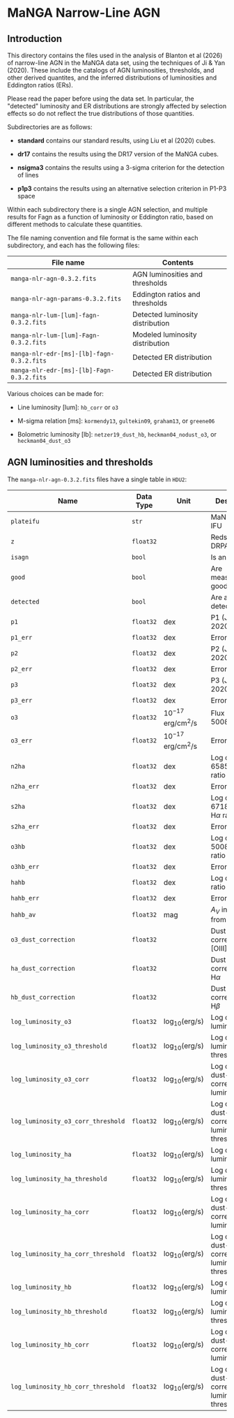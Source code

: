# MaNGA Narrow-Line AGN

## Introduction

This directory contains the files used in the analysis of Blanton et al 
(2026) of narrow-line AGN in the MaNGA data set, using the techniques of 
Ji & Yan (2020). These include the catalogs of AGN luminosities, thresholds,
and other derived quantites, and the inferred distributions of luminosities
and Eddington ratios (ERs).

Please read the paper before using the data set. In particular, the 
"detected" luminosity and ER distributions are strongly affected by 
selection effects so do not reflect the true distributions of those 
quantities.

Subdirectories are as follows:

* **standard** contains our standard results, using Liu et al (2020) cubes. 

* **dr17** contains the results using the DR17 version of the MaNGA cubes.

* **nsigma3** contains the results using a 3-sigma criterion for the detection of lines

* **p1p3** contains the results using an alternative selection criterion in P1-P3 space

Within each subdirectory there is a single AGN selection, and multiple results for 
Fagn as a function of luminosity or Eddington ratio, based on different methods to 
calculate these quantities.

The file naming convention and file format is the same within each subdirectory, and
each has the following files:

| File name                                 | Contents                         |
|-------------------------------------------|----------------------------------|
| `manga-nlr-agn-0.3.2.fits`                | AGN luminosities and thresholds  |
| `manga-nlr-agn-params-0.3.2.fits`         | Eddington ratios and thresholds  |
| `manga-nlr-lum-[lum]-fagn-0.3.2.fits`     | Detected luminosity distribution | 
| `manga-nlr-lum-[lum]-Fagn-0.3.2.fits`     | Modeled luminosity distribution  |
| `manga-nlr-edr-[ms]-[lb]-fagn-0.3.2.fits` | Detected ER distribution         |
| `manga-nlr-edr-[ms]-[lb]-Fagn-0.3.2.fits` | Detected ER distribution         |

Various choices can be made for:

* Line luminosity [lum]: `hb_corr` or `o3`

* M-sigma relation [ms]: `kormendy13`, `gultekin09`, `graham13`, or `greene06`

* Bolometric luminosity [lb]: `netzer19_dust_hb`, `heckman04_nodust_o3`, or `heckman04_dust_o3`

## AGN luminosities and thresholds

The `manga-nlr-agn-0.3.2.fits` files have a single table in `HDU2`:

| Name                               | Data Type | Unit                    | Description                                          |
|------------------------------------|-----------|-------------------------|------------------------------------------------------|
| `plateifu`                         | `str`     |                         | MaNGA Plate-IFU                                      |
| `z`                                | `float32` |                         | Redshift from DRPAll                                 |
| `isagn`                            | `bool`    |                         | Is an AGN?                                           |
| `good`                             | `bool`    |                         | Are measurements good?                               |
| `detected`                         | `bool`    |                         | Are all lines detected?                              |
| `p1`                               | `float32` | dex                     | P1 (Ji and Yan 2020)                                 |
| `p1_err`                           | `float32` | dex                     | Error in P1                                          |
| `p2`                               | `float32` | dex                     | P2 (Ji and Yan 2020)                                 |
| `p2_err`                           | `float32` | dex                     | Error in P2                                          |
| `p3`                               | `float32` | dex                     | P3 (Ji and Yan 2020)                                 |
| `p3_err`                           | `float32` | dex                     | Error in P3                                          |
| `o3`                               | `float32` | $10^{-17}$ erg/cm$^2$/s | Flux in [OIII] 5008                                  |
| `o3_err`                           | `float32` | $10^{-17}$ erg/cm$^2$/s | Error in `o3`                                        |
| `n2ha`                             | `float32` | dex                     | Log of [NII] 6585 / H$\alpha$ ratio                  |
| `n2ha_err`                         | `float32` | dex                     | Error in `n2ha`                                      |
| `s2ha`                             | `float32` | dex                     | Log of [SII] 6718,6732 / H$\alpha$ ratio             |
| `s2ha_err`                         | `float32` | dex                     | Error in `s2ha`                                      |
| `o3hb`                             | `float32` | dex                     | Log of [OIII] 5008 / H$\beta$ ratio                  |
| `o3hb_err`                         | `float32` | dex                     | Error in `o3hb`                                      |
| `hahb`                             | `float32` | dex                     | Log of H$\alpha$ / H$\beta$ ratio                    |
| `hahb_err`                         | `float32` | dex                     | Error in `hahb`                                      |
| `hahb_av`                          | `float32` | mag                     | $A_V$ inferred from `hahb`                           |
| `o3_dust_correction`               | `float32` |                         | Dust correction for [OIII]                           |
| `ha_dust_correction`               | `float32` |                         | Dust correction for H$\alpha$                        |
| `hb_dust_correction`               | `float32` |                         | Dust correction for H$\beta$                         |
| `log_luminosity_o3`                | `float32` | log$_{10}$(erg/s)       | Log of [OIII] luminosity                             |
| `log_luminosity_o3_threshold`      | `float32` | log$_{10}$(erg/s)       | Log of [OIII] luminosity threshold                   |
| `log_luminosity_o3_corr`           | `float32` | log$_{10}$(erg/s)       | Log of [OIII] dust-corrected luminosity              |
| `log_luminosity_o3_corr_threshold` | `float32` | log$_{10}$(erg/s)       | Log of [OIII] dust-corrected luminosity threshold    |
| `log_luminosity_ha`                | `float32` | log$_{10}$(erg/s)       | Log of H$\alpha$ luminosity                          |
| `log_luminosity_ha_threshold`      | `float32` | log$_{10}$(erg/s)       | Log of H$\alpha$ luminosity threshold                |
| `log_luminosity_ha_corr`           | `float32` | log$_{10}$(erg/s)       | Log of H$\alpha$ dust-corrected luminosity           |
| `log_luminosity_ha_corr_threshold` | `float32` | log$_{10}$(erg/s)       | Log of H$\alpha$ dust-corrected luminosity threshold |
| `log_luminosity_hb`                | `float32` | log$_{10}$(erg/s)       | Log of H$\beta$ luminosity                           |
| `log_luminosity_hb_threshold`      | `float32` | log$_{10}$(erg/s)       | Log of H$\beta$ luminosity threshold                 |
| `log_luminosity_hb_corr`           | `float32` | log$_{10}$(erg/s)       | Log of H$\beta$ dust-corrected luminosity            |
| `log_luminosity_hb_corr_threshold` | `float32` | log$_{10}$(erg/s)       | Log of H$\beta$ dust-corrected luminosity threshold  |

